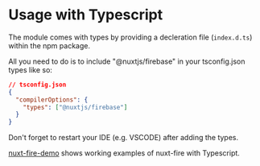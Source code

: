 # Usage with Typescript

The module comes with types by providing a decleration file (`index.d.ts`) within the npm package.

All you need to do is to include "@nuxtjs/firebase" in your tsconfig.json types like so:

```json
// tsconfig.json
{
  "compilerOptions": {
    "types": ["@nuxtjs/firebase"]
  }
}
```

Don't forget to restart your IDE (e.g. VSCODE) after adding the types.

[nuxt-fire-demo](https://github.com/lupas/nuxt-fire-demo) shows working examples of nuxt-fire with Typescript.

